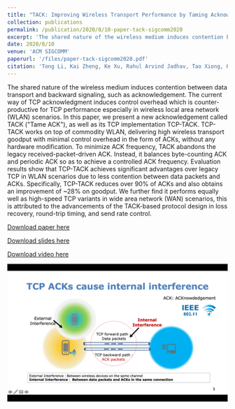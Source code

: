```yaml
---
title: "TACK: Improving Wireless Transport Performance by Taming Acknowledgments"
collection: publications
permalink: /publication/2020/8/10-paper-tack-sigcomm2020
excerpt: 'The shared nature of the wireless medium induces contention between data transport and backward signaling, such as acknowledgement. The current way of TCP acknowledgment induces control overhead which is counter-productive for TCP performance especially in wireless local area network (WLAN) scenarios. In this paper, we present a new acknowledgement called TACK (&quot;Tame ACK&quot;), as well as its TCP implementation TCP-TACK. TCP-TACK works on top of commodity WLAN, delivering high wireless transport goodput with minimal control overhead in the form of ACKs, without any hardware modification. To minimize ACK frequency, TACK abandons the legacy received-packet-driven ACK. Instead, it balances byte-counting ACK and periodic ACK so as to achieve a controlled ACK frequency. Evaluation results show that TCP-TACK achieves significant advantages over legacy TCP in WLAN scenarios due to less contention between data packets and ACKs. Specifically, TCP-TACK reduces over 90% of ACKs and also obtains an improvement of ~28% on goodput. We further find it performs equally well as high-speed TCP variants in wide area network (WAN) scenarios, this is attributed to the advancements of the TACK-based protocol design in loss recovery, round-trip timing, and send rate control.'
date: 2020/8/10
venue: 'ACM SIGCOMM'
paperurl: '/files/paper-tack-sigcomm2020.pdf'
citation: 'Tong Li, Kai Zheng, Ke Xu, Rahul Arvind Jadhav, Tao Xiong, Keith Winstein, and Kun Tan. &quot;TACK: Improving Wireless Transport Performance by Taming Acknowledgments.&quot; Proceedings of the 2020 Conference of the ACM Special Interest Group on Data Communication (ACM SIGCOMM), pp. 15-30, 2020.'
---
```

The shared nature of the wireless medium induces contention between data transport and backward signaling, such as acknowledgement. The current way of TCP acknowledgment induces control overhead which is counter-productive for TCP performance especially in wireless local area network (WLAN) scenarios. In this paper, we present a new acknowledgement called TACK (&quot;Tame ACK&quot;), as well as its TCP implementation TCP-TACK. TCP-TACK works on top of commodity WLAN, delivering high wireless transport goodput with minimal control overhead in the form of ACKs, without any hardware modification. To minimize ACK frequency, TACK abandons the legacy received-packet-driven ACK. Instead, it balances byte-counting ACK and periodic ACK so as to achieve a controlled ACK frequency. Evaluation results show that TCP-TACK achieves significant advantages over legacy TCP in WLAN scenarios due to less contention between data packets and ACKs. Specifically, TCP-TACK reduces over 90% of ACKs and also obtains an improvement of ~28% on goodput. We further find it performs equally well as high-speed TCP variants in wide area network (WAN) scenarios, this is attributed to the advancements of the TACK-based protocol design in loss recovery, round-trip timing, and send rate control.

[Download paper here](/files/paper-tack-sigcomm2020.pdf)

[Download slides here](/files/media/slides-tack-sigcomm2020.pptx)

[Download video here](/files/media/video-tack-sigcomm2020.mp4)

![Screenshot of the video](/images/video-poster/video-tack-sigcomm2020.png)
